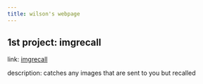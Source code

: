```yaml
---
title: wilson's webpage
---
```


## 1st project: imgrecall

link: [imgrecall](https://github.com/user-74/imgrecall)

description: catches any images that are sent to you but recalled
